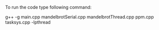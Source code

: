 To run the code type following command:

g++ -g main.cpp mandelbrotSerial.cpp mandelbrotThread.cpp ppm.cpp tasksys.cpp -lpthread

